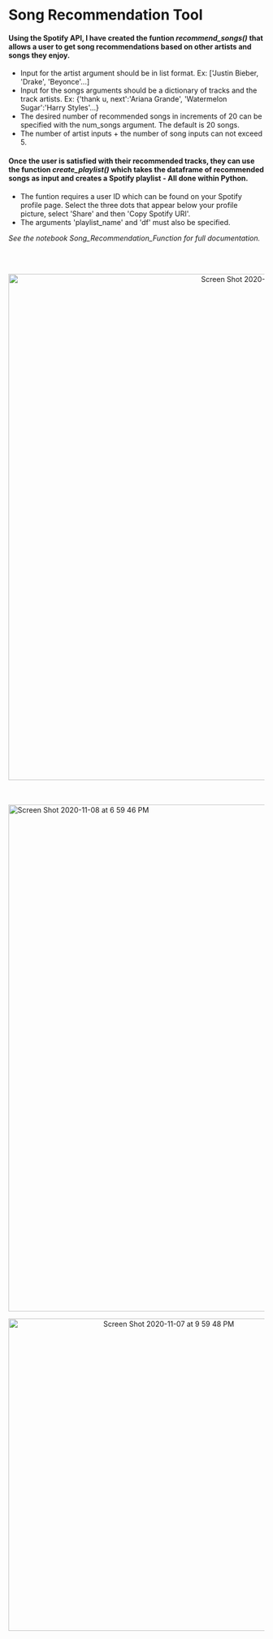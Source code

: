 # Song Recommendation Tool

#### Using the Spotify API, I have created the funtion *recommend_songs()* that allows a user to get song recommendations based on other artists and songs they enjoy.
- Input for the artist argument should be in list format. Ex: ['Justin Bieber, 'Drake', 'Beyonce'...]
- Input for the songs arguments should be a dictionary of tracks and the track artists. Ex: {'thank u, next':'Ariana Grande', 'Watermelon Sugar':'Harry Styles'...}
- The desired number of recommended songs in increments of 20 can be specified with the num_songs argument. The default is 20 songs. 
- The number of artist inputs + the number of song inputs can not exceed 5.

#### Once the user is satisfied with their recommended tracks, they can use the function *create_playlist()* which takes the dataframe of recommended songs as input and creates a Spotify playlist - All done within Python.
- The funtion requires a user ID which can be found on your Spotify profile page. Select the three dots that appear below your profile picture, select 'Share' and then 'Copy Spotify URI'. 
- The arguments 'playlist_name' and 'df' must also be specified.

*See the notebook Song_Recommendation_Function for full documentation.*

<br><br><p align="center">
  <img width="997" alt="Screen Shot 2020-11-08 at 1 06 57 PM" src="https://user-images.githubusercontent.com/54564733/98481919-67dfed80-21c3-11eb-96c1-aab322bb5bca.png">
</p>

<br><br><img width="998" alt="Screen Shot 2020-11-08 at 6 59 46 PM" src="https://user-images.githubusercontent.com/54564733/98489693-c1acdb80-21f4-11eb-98d9-7cabdffe31fd.png"><br>

<p align="center">
  <img width="615" alt="Screen Shot 2020-11-07 at 9 59 48 PM" src="https://user-images.githubusercontent.com/54564733/98481920-6c0c0b00-21c3-11eb-9823-c892f518cf0a.png">
</p>
